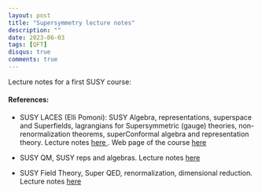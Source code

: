 ```yaml
---
layout: post
title: "Supersymmetry lecture notes"
description: ""
date: 2023-06-03
tags: [QFT]
disqus: true
comments: true
---
```


Lecture notes for a first SUSY course: 
####  References:
- SUSY LACES (Elli Pomoni): SUSY Algebra, representations, superspace and Superfields, lagrangians for Supersymmetric (gauge) theories, non-renormalization theorems, superConformal algebra and representation theory. <!--more-->Lecture notes  <a href="https://drive.google.com/file/d/1NoFa2Wn0LsJ2fF0z03uB8zOqyej2vZ7T/view?usp=share_link"> here </a>. Web page of the course <a href="https://www.ggi.infn.it/laces/LACES18/SUSY18.html"> here </a>

- SUSY QM, SUSY reps and algebras. Lecture notes  <a href="https://drive.google.com/file/d/1onnFA8sfMurka5q_h3OAqoVytwMHK79D/view?usp=share_link"> here </a>
- SUSY Field Theory, Super QED, renormalization,  dimensional reduction. Lecture notes  <a href="https://drive.google.com/file/d/1eILfJLOOOtFZvUJBYmtFp42Yxil2B6NZ/view?usp=share_link"> here </a>
